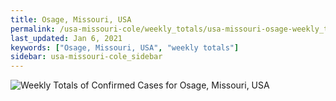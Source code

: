 ```yaml
---
title: Osage, Missouri, USA
permalink: /usa-missouri-cole/weekly_totals/usa-missouri-osage-weekly_totals.html
last_updated: Jan 6, 2021
keywords: ["Osage, Missouri, USA", "weekly totals"]
sidebar: usa-missouri-cole_sidebar
---
```


![Weekly Totals of Confirmed Cases for Osage, Missouri, USA](/covid_tracker/images/graphs/usa-missouri-osage-weekly_totals_graph.png)
